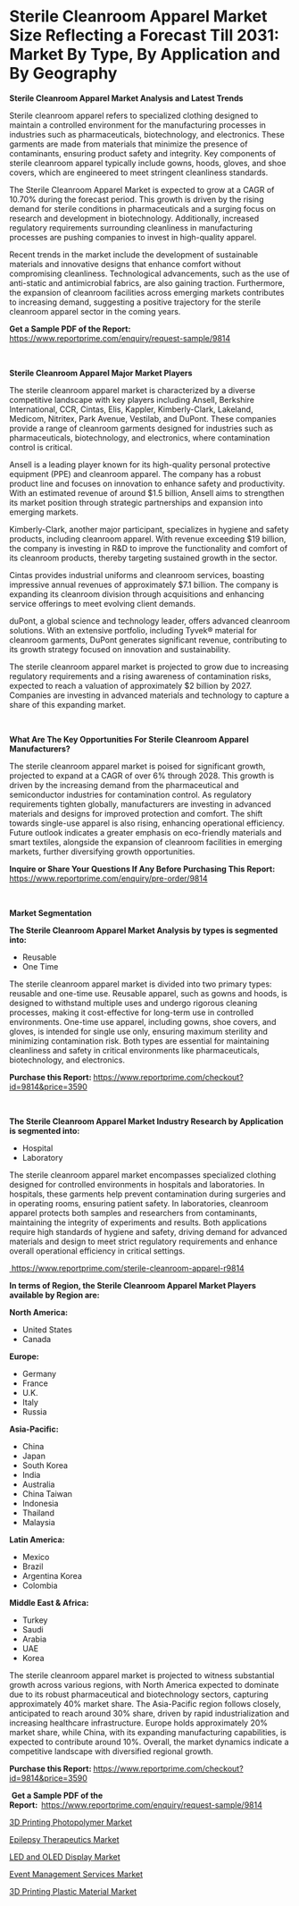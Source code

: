 <p><h1>Sterile Cleanroom Apparel Market Size Reflecting a Forecast Till 2031: Market By Type, By Application and By Geography</h1></p><p><strong>Sterile Cleanroom Apparel Market Analysis and Latest Trends</strong></p>
<p><p>Sterile cleanroom apparel refers to specialized clothing designed to maintain a controlled environment for the manufacturing processes in industries such as pharmaceuticals, biotechnology, and electronics. These garments are made from materials that minimize the presence of contaminants, ensuring product safety and integrity. Key components of sterile cleanroom apparel typically include gowns, hoods, gloves, and shoe covers, which are engineered to meet stringent cleanliness standards.</p><p>The Sterile Cleanroom Apparel Market is expected to grow at a CAGR of 10.70% during the forecast period. This growth is driven by the rising demand for sterile conditions in pharmaceuticals and a surging focus on research and development in biotechnology. Additionally, increased regulatory requirements surrounding cleanliness in manufacturing processes are pushing companies to invest in high-quality apparel.</p><p>Recent trends in the market include the development of sustainable materials and innovative designs that enhance comfort without compromising cleanliness. Technological advancements, such as the use of anti-static and antimicrobial fabrics, are also gaining traction. Furthermore, the expansion of cleanroom facilities across emerging markets contributes to increasing demand, suggesting a positive trajectory for the sterile cleanroom apparel sector in the coming years.</p></p>
<p><strong>Get a Sample PDF of the Report:&nbsp;</strong> <a href="https://www.reportprime.com/enquiry/request-sample/9814?utm_campaign=101&utm_medium=2&utm_source=Github&utm_content=ia&utm_term=16112024&utm_id=sterile-cleanroom-apparel">https://www.reportprime.com/enquiry/request-sample/9814</a></p>
<p>&nbsp;</p>
<p><strong>Sterile Cleanroom Apparel Major Market Players</strong></p>
<p><p>The sterile cleanroom apparel market is characterized by a diverse competitive landscape with key players including Ansell, Berkshire International, CCR, Cintas, Elis, Kappler, Kimberly-Clark, Lakeland, Medicom, Nitritex, Park Avenue, Vestilab, and DuPont. These companies provide a range of cleanroom garments designed for industries such as pharmaceuticals, biotechnology, and electronics, where contamination control is critical.</p><p>Ansell is a leading player known for its high-quality personal protective equipment (PPE) and cleanroom apparel. The company has a robust product line and focuses on innovation to enhance safety and productivity. With an estimated revenue of around $1.5 billion, Ansell aims to strengthen its market position through strategic partnerships and expansion into emerging markets.</p><p>Kimberly-Clark, another major participant, specializes in hygiene and safety products, including cleanroom apparel. With revenue exceeding $19 billion, the company is investing in R&D to improve the functionality and comfort of its cleanroom products, thereby targeting sustained growth in the sector.</p><p>Cintas provides industrial uniforms and cleanroom services, boasting impressive annual revenues of approximately $7.1 billion. The company is expanding its cleanroom division through acquisitions and enhancing service offerings to meet evolving client demands.</p><p>duPont, a global science and technology leader, offers advanced cleanroom solutions. With an extensive portfolio, including Tyvek® material for cleanroom garments, DuPont generates significant revenue, contributing to its growth strategy focused on innovation and sustainability.</p><p>The sterile cleanroom apparel market is projected to grow due to increasing regulatory requirements and a rising awareness of contamination risks, expected to reach a valuation of approximately $2 billion by 2027. Companies are investing in advanced materials and technology to capture a share of this expanding market.</p></p>
<p>&nbsp;</p>
<p><strong>What Are The Key Opportunities For Sterile Cleanroom Apparel Manufacturers?</strong></p>
<p><p>The sterile cleanroom apparel market is poised for significant growth, projected to expand at a CAGR of over 6% through 2028. This growth is driven by the increasing demand from the pharmaceutical and semiconductor industries for contamination control. As regulatory requirements tighten globally, manufacturers are investing in advanced materials and designs for improved protection and comfort. The shift towards single-use apparel is also rising, enhancing operational efficiency. Future outlook indicates a greater emphasis on eco-friendly materials and smart textiles, alongside the expansion of cleanroom facilities in emerging markets, further diversifying growth opportunities.</p></p>
<p><strong>Inquire or Share Your Questions If Any Before Purchasing This Report:</strong> <a href="https://www.reportprime.com/enquiry/pre-order/9814?utm_campaign=101&utm_medium=2&utm_source=Github&utm_content=ia&utm_term=16112024&utm_id=sterile-cleanroom-apparel">https://www.reportprime.com/enquiry/pre-order/9814</a></p>
<p>&nbsp;</p>
<p><strong>Market Segmentation</strong></p>
<p><strong>The Sterile Cleanroom Apparel Market Analysis by types is segmented into:</strong></p>
<p><ul><li>Reusable</li><li>One Time</li></ul></p>
<p><p>The sterile cleanroom apparel market is divided into two primary types: reusable and one-time use. Reusable apparel, such as gowns and hoods, is designed to withstand multiple uses and undergo rigorous cleaning processes, making it cost-effective for long-term use in controlled environments. One-time use apparel, including gowns, shoe covers, and gloves, is intended for single use only, ensuring maximum sterility and minimizing contamination risk. Both types are essential for maintaining cleanliness and safety in critical environments like pharmaceuticals, biotechnology, and electronics.</p></p>
<p><strong>Purchase this Report:&nbsp;</strong><a href="https://www.reportprime.com/checkout?id=9814&price=3590&utm_campaign=101&utm_medium=2&utm_source=Github&utm_content=ia&utm_term=16112024&utm_id=sterile-cleanroom-apparel">https://www.reportprime.com/checkout?id=9814&price=3590</a></p>
<p>&nbsp;</p>
<p><strong>The Sterile Cleanroom Apparel Market Industry Research by Application is segmented into:</strong></p>
<p><ul><li>Hospital</li><li>Laboratory</li></ul></p>
<p><p>The sterile cleanroom apparel market encompasses specialized clothing designed for controlled environments in hospitals and laboratories. In hospitals, these garments help prevent contamination during surgeries and in operating rooms, ensuring patient safety. In laboratories, cleanroom apparel protects both samples and researchers from contaminants, maintaining the integrity of experiments and results. Both applications require high standards of hygiene and safety, driving demand for advanced materials and design to meet strict regulatory requirements and enhance overall operational efficiency in critical settings.</p></p>
<p><a href="https://www.reportprime.com/sterile-cleanroom-apparel-r9814?utm_campaign=101&utm_medium=2&utm_source=Github&utm_content=ia&utm_term=16112024&utm_id=sterile-cleanroom-apparel">&nbsp;https://www.reportprime.com/sterile-cleanroom-apparel-r9814</a></p>
<p><strong>In terms of Region, the Sterile Cleanroom Apparel Market Players available by Region are:</strong></p>
<p>
    <p> <strong> North America: </strong>
        <ul>
            <li>United States</li>
            <li>Canada</li>
        </ul>
        </p> 
    <p> <strong> Europe: </strong>
        <ul>
            <li>Germany</li>
            <li>France</li>
            <li>U.K.</li>
            <li>Italy</li>
            <li>Russia</li>
        </ul>
        </p> 
    <p> <strong> Asia-Pacific: </strong>
        <ul>
            <li>China</li>
            <li>Japan</li>
            <li>South Korea</li>
            <li>India</li>
            <li>Australia</li>
            <li>China Taiwan</li>
            <li>Indonesia</li>
            <li>Thailand</li>
            <li>Malaysia</li>
        </ul>
        </p> 
    <p> <strong> Latin America: </strong>
        <ul>
            <li>Mexico</li>
            <li>Brazil</li>
            <li>Argentina Korea</li>
            <li>Colombia</li>
        </ul>
        </p> 
    <p> <strong> Middle East & Africa: </strong>
        <ul>
            <li>Turkey</li>
            <li>Saudi</li>
            <li>Arabia</li>
            <li>UAE</li>
            <li>Korea</li>
        </ul>
    </p>
    </p>
<p><p>The sterile cleanroom apparel market is projected to witness substantial growth across various regions, with North America expected to dominate due to its robust pharmaceutical and biotechnology sectors, capturing approximately 40% market share. The Asia-Pacific region follows closely, anticipated to reach around 30% share, driven by rapid industrialization and increasing healthcare infrastructure. Europe holds approximately 20% market share, while China, with its expanding manufacturing capabilities, is expected to contribute around 10%. Overall, the market dynamics indicate a competitive landscape with diversified regional growth.</p></p>
<p><strong>Purchase this Report: </strong><a href="https://www.reportprime.com/checkout?id=9814&price=3590&utm_campaign=101&utm_medium=2&utm_source=Github&utm_content=ia&utm_term=16112024&utm_id=sterile-cleanroom-apparel">https://www.reportprime.com/checkout?id=9814&price=3590</a></p>
<p>&nbsp;<strong>Get a Sample PDF of the Report:&nbsp;&nbsp;</strong><a href="https://www.reportprime.com/enquiry/request-sample/9814?utm_campaign=101&utm_medium=2&utm_source=Github&utm_content=ia&utm_term=16112024&utm_id=sterile-cleanroom-apparel">https://www.reportprime.com/enquiry/request-sample/9814</a></p>
<p><strong></strong></p>
<p><p><a href="https://www.linkedin.com/pulse/3d-printing-photopolymer-market-trends-insights-type-rv02c?utm_campaign=101&utm_medium=2&utm_source=Github&utm_content=ia&utm_term=16112024&utm_id=sterile-cleanroom-apparel">3D Printing Photopolymer Market</a></p><p><a href="https://issuu.com/reportprime-2/docs/epilepsy-therapeutics-market-size-2_7515842ee7a3cb?utm_campaign=101&utm_medium=2&utm_source=Github&utm_content=ia&utm_term=16112024&utm_id=sterile-cleanroom-apparel">Epilepsy Therapeutics Market</a></p><p><a href="https://www.linkedin.com/pulse/led-oled-display-market-trends-focusing-insight-forecast-fbvzc?utm_campaign=101&utm_medium=2&utm_source=Github&utm_content=ia&utm_term=16112024&utm_id=sterile-cleanroom-apparel">LED and OLED Display Market</a></p><p><a href="https://issuu.com/reportprime-2/docs/event-management-services-market-si_3aff1193fa30d5?utm_campaign=101&utm_medium=2&utm_source=Github&utm_content=ia&utm_term=16112024&utm_id=sterile-cleanroom-apparel">Event Management Services Market</a></p><p><a href="https://www.linkedin.com/pulse/disruption-innovation-3d-printing-plastic-material-industry-yyvoc?utm_campaign=101&utm_medium=2&utm_source=Github&utm_content=ia&utm_term=16112024&utm_id=sterile-cleanroom-apparel">3D Printing Plastic Material Market</a></p></p>